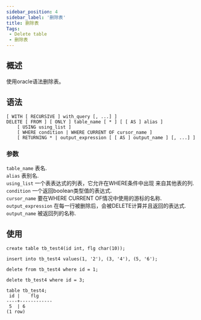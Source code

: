 ```yaml
---
sidebar_position: 4
sidebar_label: '删除表'
title: 删除表
Tags:
 - Delete table
 - 删除表
---
```


## 概述
使用oracle语法删除表。

## 语法
```
[ WITH [ RECURSIVE ] with_query [, ...] ]
DELETE [ FROM ] [ ONLY ] table_name [ * ] [ [ AS ] alias ]
    [ USING using_list ]
    [ WHERE condition | WHERE CURRENT OF cursor_name ]
    [ RETURNING * | output_expression [ [ AS ] output_name ] [, ...] ]
 ```
### **参数**
```table_name```
	表名.  
```alias```
	表别名.  
```using_list```
	一个表表达式的列表，它允许在WHERE条件中出现 来自其他表的列.  
```condition```
	一个返回boolean类型值的表达式.  
```cursor_name```
	要在WHERE CURRENT OF情况中使用的游标的名称.  
```output_expression```
	在每一行被删除后，会被DELETE计算并且返回的表达式.  
```output_name```
	被返回列的名称.  

## 使用
```
create table tb_test4(id int, flg char(10));

insert into tb_test4 values(1, '2'), (3, '4'), (5, '6');

delete from tb_test4 where id = 1;

delete tb_test4 where id = 3;

table tb_test4;
 id |    flg     
----+------------
 5  | 6         
(1 row)
```

